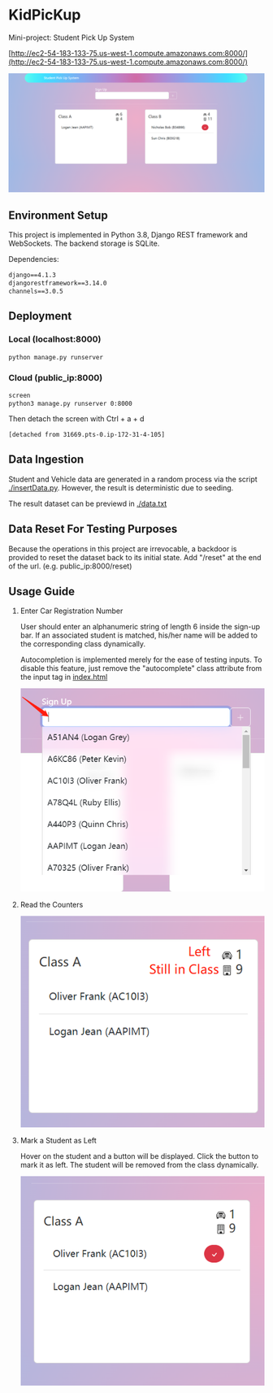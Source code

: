 # KidPicKup
 Mini-project: Student Pick Up System

 [http://ec2-54-183-133-75.us-west-1.compute.amazonaws.com:8000/](http://ec2-54-183-133-75.us-west-1.compute.amazonaws.com:8000/)


![screenshot](imgs/screenshots.png)

## Environment Setup

This project is implemented in Python 3.8, Django REST framework and WebSockets. The backend storage is SQLite.

Dependencies:
```
django==4.1.3
djangorestframework==3.14.0
channels==3.0.5
```

## Deployment

### Local (localhost:8000)
```
python manage.py runserver
```

### Cloud (public_ip:8000)
```
screen
python3 manage.py runserver 0:8000
```
Then detach the screen with Ctrl + a + d
```
[detached from 31669.pts-0.ip-172-31-4-105]
```

## Data Ingestion
Student and Vehicle data are generated in a random process via the script [./insertData.py](insertData.py). However, the result is deterministic due to seeding.

The result dataset can be previewd in [./data.txt](data.txt)

## Data Reset For Testing Purposes
Because the operations in this project are irrevocable, a backdoor is provided to reset the dataset back to its initial state. Add "/reset" at the end of the url. (e.g. public_ip:8000/reset)

## Usage Guide
1. Enter Car Registration Number 
    
    User should enter an alphanumeric string of length 6 inside the sign-up bar. If an associated student is matched, his/her name will be added to the corresponding class dynamically.

    Autocompletion is implemented merely for the ease of testing inputs. To disable this feature, just remove the "autocomplete" class attribute from the input tag in [index.html](app/templates/index.html)

    ![guide1](imgs/guide1.png)

2. Read the Counters

    ![guide2](imgs/guide2.png)

3. Mark a Student as Left

    Hover on the student and a button will be displayed. Click the button to mark it as left. The student will be removed from the class dynamically.

    ![guide3](imgs/guide3.png)